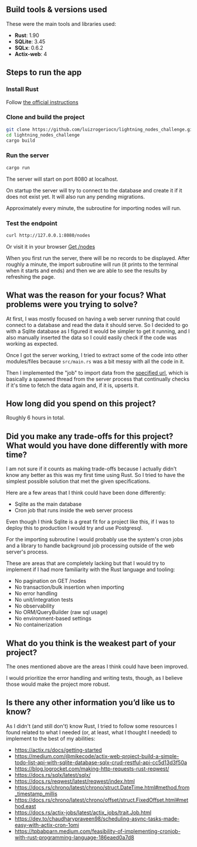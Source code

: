 ## Build tools & versions used

These were the main tools and libraries used:

- **Rust**: 1.90
- **SQLite**: 3.45
- **SQLx**: 0.6.2
- **Actix-web**: 4

## Steps to run the app

### Install Rust

Follow [the official instructions](https://www.rust-lang.org/tools/install)

### Clone and build the project

```bash
git clone https://github.com/luizrogeriocn/lightning_nodes_challenge.git
cd lightning_nodes_challenge
cargo build
```

### Run the server

```bash
cargo run
```

The server will start on port 8080 at localhost.

On startup the server will try to connect to the database and create it if it does not exist yet. It will also run any pending migrations.

Approximately every minute, the subroutine for importing nodes will run.

### Test the endpoint

```bash
curl http://127.0.0.1:8080/nodes
```

Or visit it in your browser [Get /nodes](http://127.0.0.1:8080/nodes)

When you first run the server, there will be no records to be displayed. After roughly a minute, the import subroutine will run (it prints to the terminal when it starts and ends) and then we are able to see the results by refreshing the page.

## What was the reason for your focus? What problems were you trying to solve?

At first, I was mostly focused on having a web server running that could connect to a database and
read the data it should serve. So I decided to go with a Sqlite database as I figured it would be
simpler to get it running, and I also manually inserted the data so I could easily check if the code
was working as expected.

Once I got the server working, I tried to extract some of the code into other modules/files because
`src/main.rs` was a bit messy with all the code in it.

Then I implemented the "job" to import data from the [specified url](https://mempool.space/api/v1/lightning/nodes/rankings/connectivity), which is basically a spawned thread from the server process that continually checks if it's time to fetch the data again and, if it is, upserts it.

## How long did you spend on this project?

Roughly 6 hours in total.

## Did you make any trade-offs for this project? What would you have done differently with more time?

I am not sure if it counts as making trade-offs because I actually didn't know any better as
this was my first time using Rust. So I tried to have the simplest possible solution that met
the given specifications.

Here are a few areas that I think could have been done differently:

- Sqlite as the main database
- Cron job that runs inside the web server process

Even though I think Sqlite is a great fit for a project like this, if I was to deploy this to
production I would try and use Postgresql.

For the importing subroutine I would probably use the system's cron jobs and a library to handle background job processing outside of the web server's process.


These are areas that are completely lacking but that I would try to implement if I had more
familiarity with the Rust language and tooling:

- No pagination on GET /nodes
- No transaction/bulk insertion when importing
- No error handling
- No unit/integration tests
- No observability
- No ORM/QueryBuilder (raw sql usage)
- No environment-based settings
- No containerization

## What do you think is the weakest part of your project?

The ones mentioned above are the areas I think could have been improved.

I would prioritize the error handling and writing tests, though, as I believe
those would make the project more robust.

## Is there any other information you’d like us to know?

As I didn't (and still don't) know Rust, I tried to follow some resources I found related to what I
needed (or, at least, what I thought I needed) to implement to the best of my abilities:

- https://actix.rs/docs/getting-started
- https://medium.com/@mikecode/actix-web-project-build-a-simple-todo-list-api-with-sqlite-database-sqlx-crud-restful-api-cc5d13d3f50a
- https://blog.logrocket.com/making-http-requests-rust-reqwest/
- https://docs.rs/sqlx/latest/sqlx/
- https://docs.rs/reqwest/latest/reqwest/index.html
- https://docs.rs/chrono/latest/chrono/struct.DateTime.html#method.from_timestamp_millis
- https://docs.rs/chrono/latest/chrono/offset/struct.FixedOffset.html#method.east
- https://docs.rs/actix-jobs/latest/actix_jobs/trait.Job.html
- https://dev.to/chaudharypraveen98/scheduling-async-tasks-made-easy-with-actix-cron-1omi
- https://tpbabparn.medium.com/feasibility-of-implementing-cronjob-with-rust-programming-language-186eaed0a7d8
